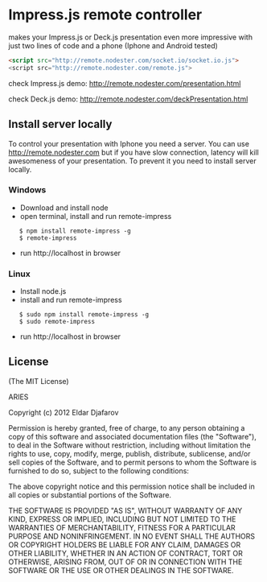 # Impress.js remote controller
makes your Impress.js or Deck.js presentation even more impressive with just two lines of code and a phone (Iphone and Android tested)

``` html
<script src="http://remote.nodester.com/socket.io/socket.io.js">
<script src="http://remote.nodester.com/remote.js">
```
check Impress.js demo:
http://remote.nodester.com/presentation.html

check Deck.js demo:
http://remote.nodester.com/deckPresentation.html

## Install server locally
To control your presentation with Iphone you need a server. You can use http://remote.nodester.com but if you have slow connection, latency will kill awesomeness of your presentation. To prevent it you need to install server locally.

### Windows
* Download and install node
* open terminal, install and run remote-impress

```
   $ npm install remote-impress -g
   $ remote-impress
```
* run http://localhost in browser

### Linux
* Install node.js
* install and run remote-impress

```
   $ sudo npm install remote-impress -g
   $ sudo remote-impress
```   
* run http://localhost in browser

## License 

(The MIT License)

ARIES 

Copyright (c) 2012 Eldar Djafarov

Permission is hereby granted, free of charge, to any person
obtaining a copy of this software and associated documentation
files (the "Software"), to deal in the Software without
restriction, including without limitation the rights to use,
copy, modify, merge, publish, distribute, sublicense, and/or sell
copies of the Software, and to permit persons to whom the
Software is furnished to do so, subject to the following
conditions:

The above copyright notice and this permission notice shall be
included in all copies or substantial portions of the Software.

THE SOFTWARE IS PROVIDED "AS IS", WITHOUT WARRANTY OF ANY KIND,
EXPRESS OR IMPLIED, INCLUDING BUT NOT LIMITED TO THE WARRANTIES
OF MERCHANTABILITY, FITNESS FOR A PARTICULAR PURPOSE AND
NONINFRINGEMENT. IN NO EVENT SHALL THE AUTHORS OR COPYRIGHT
HOLDERS BE LIABLE FOR ANY CLAIM, DAMAGES OR OTHER LIABILITY,
WHETHER IN AN ACTION OF CONTRACT, TORT OR OTHERWISE, ARISING
FROM, OUT OF OR IN CONNECTION WITH THE SOFTWARE OR THE USE OR
OTHER DEALINGS IN THE SOFTWARE.


